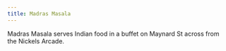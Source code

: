 ```yaml
---
title: Madras Masala
---
```

Madras Masala serves Indian food in a buffet on Maynard St
across from the Nickels Arcade. 
